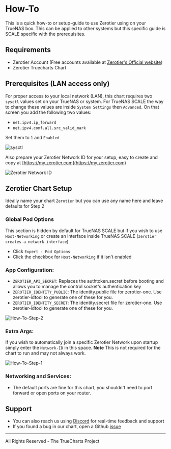 # How-To

This is a quick how-to or setup-guide to use Zerotier using on your TrueNAS box.
This can be applied to other systems but this specific guide is SCALE specific with the prerequisites.

## Requirements

- Zerotier Account (Free accounts available at [Zerotier's Official website](https://www.zerotier.com))
- Zerotier Truecharts Chart

## Prerequisites (LAN access only)

For proper access to your local network (LAN), this chart requires two `sysctl` values set on your TrueNAS or system.
For TrueNAS SCALE the way to change these values are inside `System Settings` then `Advanced`.
On that screen you add the following two values:

- `net.ipv4.ip_forward`
- `net.ipv4.conf.all.src_valid_mark`

Set them to `1` and `Enabled`

![sysctl](img/Sysctl.png)

Also prepare your Zerotier Network ID for your setup, easy to create and copy at [https://my.zerotier.com](https://my.zerotier.com)

![Zerotier Network ID](img/Network-ID.png)

## Zerotier Chart Setup

Ideally name your chart `Zerotier` but you can use any name here and leave defaults for Step 2

### Global Pod Options

This section is hidden by default for TrueNAS SCALE but if you wish to use `Host-Networking` or create an interface inside TrueNAS SCALE (`zerotier creates a network interface`)

- Click `Expert - Pod Options`
- Click the checkbox for `Host-Networking` if it isn't enabled

### App Configuration:

  - `ZEROTIER_API_SECRET`: Replaces the authtoken.secret before booting and allows you to manage the control socket's authentication key
  - `ZEROTIER_IDENTITY_PUBLIC`: The identity.public file for zerotier-one. Use zerotier-idtool to generate one of these for you.
  - `ZEROTIER_IDENTITY_SECRET`: The identity.secret file for zerotier-one. Use zerotier-idtool to generate one of these for you.

  ![How-To-Step-2](img/How-To-Step-2.png)

### Extra Args:

If you wish to automatically join a specific Zerotier Network upon startup simply enter the `Network-ID` in this space.
**Note** This is not required for the chart to run and may not always work.

![How-To-Step-1](img/How-To-Step-1.png)

### Networking and Services:

- The default ports are fine for this chart, you shouldn't need to port forward or open ports on your router.

## Support

- You can also reach us using [Discord](https://discord.gg/tVsPTHWTtr) for real-time feedback and support
- If you found a bug in our chart, open a Github [issue](https://github.com/truecharts/apps/issues/new/choose)

---

All Rights Reserved - The TrueCharts Project
